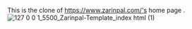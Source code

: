 This is the clone of https://www.zarinpal.com/'s home page .
![127 0 0 1_5500_Zarinpal-Template_index html (1)](https://github.com/user-attachments/assets/1d56c437-d35c-448d-b322-cfd6bbdf1178)
